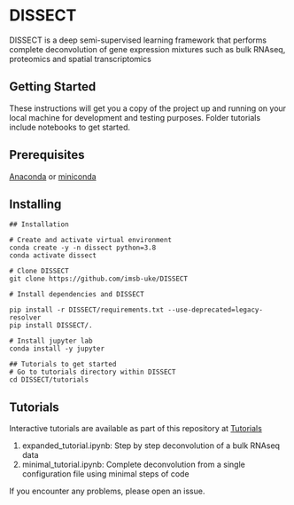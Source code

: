 # DISSECT

DISSECT is a deep semi-supervised learning framework that performs complete deconvolution of gene expression mixtures such as bulk RNAseq, proteomics and spatial transcriptomics

## Getting Started

These instructions will get you a copy of the project up and running on your local machine for development and testing purposes. Folder tutorials include notebooks to get started.

## Prerequisites

[Anaconda](https://docs.anaconda.com/free/anaconda/install/index.html) or [miniconda](https://docs.conda.io/projects/miniconda/en/latest/miniconda-install.html)

## Installing
```
## Installation

# Create and activate virtual environment
conda create -y -n dissect python=3.8
conda activate dissect

# Clone DISSECT
git clone https://github.com/imsb-uke/DISSECT

# Install dependencies and DISSECT

pip install -r DISSECT/requirements.txt --use-deprecated=legacy-resolver
pip install DISSECT/.

# Install jupyter lab
conda install -y jupyter

## Tutorials to get started
# Go to tutorials directory within DISSECT
cd DISSECT/tutorials

```

## Tutorials
Interactive tutorials are available as part of this repository at [Tutorials](https://github.com/imsb-uke/DISSECT/tree/main/tutorials)
1. expanded_tutorial.ipynb: Step by step deconvolution of a bulk RNAseq data
2. minimal_tutorial.ipynb: Complete deconvolution from a single configuration file using minimal steps of code

If you encounter any problems, please open an issue.
